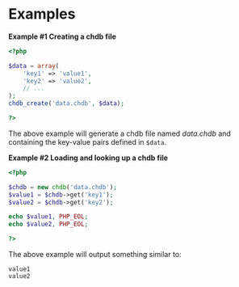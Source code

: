 Examples
========

**Example \#1 Creating a chdb file**

``` php
<?php

$data = array(
    'key1' => 'value1',
    'key2' => 'value2',
    // ...
);
chdb_create('data.chdb', $data);

?>
```

The above example will generate a chdb file named *data.chdb* and
containing the key-value pairs defined in `$data`.

**Example \#2 Loading and looking up a chdb file**

``` php
<?php

$chdb = new chdb('data.chdb');
$value1 = $chdb->get('key1');
$value2 = $chdb->get('key2');

echo $value1, PHP_EOL;
echo $value2, PHP_EOL;

?>
```

The above example will output something similar to:

    value1
    value2
